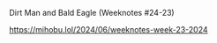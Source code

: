 Dirt Man and Bald Eagle (Weeknotes #24-23)

[<span class="invisible">https://</span><span class="ellipsis">mihobu.lol/2024/06/weeknotes-w</span><span class="invisible">eek-23-2024</span>](https://mihobu.lol/2024/06/weeknotes-week-23-2024)